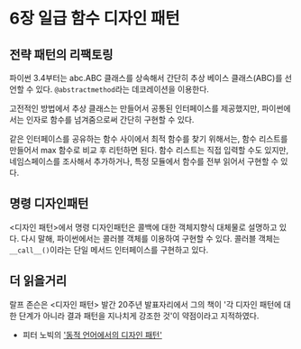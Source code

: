# 6장 일급 함수 디자인 패턴

## 전략 패턴의 리팩토링

파이썬 3.4부터는 abc.ABC 클래스를 상속해서 간단히 추상 베이스 클래스(ABC)를 선언할 수 있다. ```@abstractmethod```라는 데코레이션을 이용한다.

고전적인 방법에서 추상 클래스는 만들어서 공통된 인터페이스를 제공했지만, 파이썬에서는 인자로 함수를 넘겨줌으로써 간단히 구현할 수 있다.

같은 인터페이스를 공유하는 함수 사이에서 최적 함수를 찾기 위해서는, 함수 리스트를 만들어서 max 함수로 비교 후 리턴하면 된다. 함수 리스트는 직접 입력할 수도 있지만, 네임스페이스를 조사해서 추가하거나, 특정 모듈에서 함수를 전부 읽어서 구현할 수 있다.

## 명령 디자인패턴

<디자인 패턴>에서 명령 디자인패턴은 콜백에 대한 객체지향식 대체물로 설명하고 있다. 다시 말해, 파이썬에서는 콜러블 객체를 이용하여 구현할 수 있다.
콜러블 객체는 ```__call__()```이라는 단일 메서드 인터페이스를 구현하고 있다.

## 더 읽을거리

랄프 존슨은 <디자인 패턴> 발간 20주년 발표자리에서 그의 책이 '각 디자인 패턴에 대한 단계가 아니라 결과 패턴을 지나치게 강조한 것'이 약점이라고 지적하였다.

* 피터 노빅의 ['동적 언어에서의 디자인 패턴'](http://bit.ly/1HGC0r5)